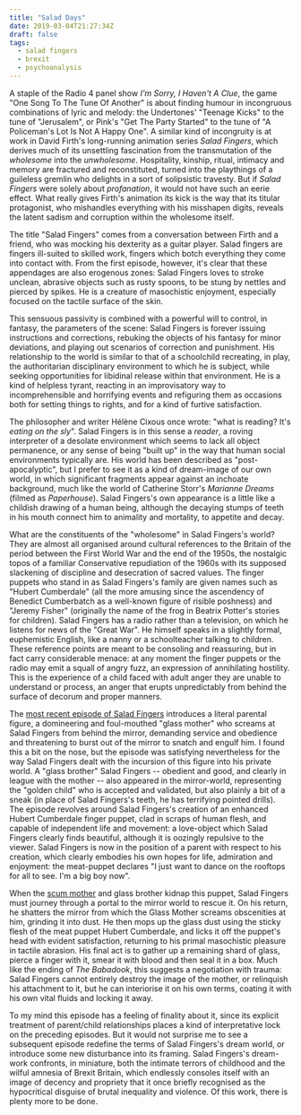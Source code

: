 ```yaml
---
title: "Salad Days"
date: 2019-03-04T21:27:34Z
draft: false
tags:
  - salad fingers
  - brexit
  - psychoanalysis
---
```

A staple of the Radio 4 panel show _I'm Sorry, I Haven't A Clue_, the game "One Song To The Tune Of Another" is about finding humour in incongruous combinations of lyric and melody: the Undertones' "Teenage Kicks" to the tune of "Jerusalem", or Pink's "Get The Party Started" to the tune of "A Policeman's Lot Is Not A Happy One". A similar kind of incongruity is at work in David Firth's long-running animation series _Salad Fingers_, which derives much of its unsettling fascination from the transmutation of the _wholesome_ into the _unwholesome_. Hospitality, kinship, ritual, intimacy and memory are fractured and reconstituted, turned into the playthings of a guileless gremlin who delights in a sort of solipsistic travesty. But if _Salad Fingers_ were solely about _profanation_, it would not have such an eerie effect. What really gives Firth's animation its kick is the way that its titular protagonist, who mishandles everything with his misshapen digits, reveals the latent sadism and corruption within the wholesome itself.

The title "Salad Fingers" comes from a conversation between Firth and a friend, who was mocking his dexterity as a guitar player. Salad fingers are fingers ill-suited to skilled work, fingers which botch everything they come into contact with. From the first episode, however, it's clear that these appendages are also erogenous zones: Salad Fingers loves to stroke unclean, abrasive objects such as rusty spoons, to be stung by nettles and pierced by spikes. He is a creature of masochistic enjoyment, especially focused on the tactile surface of the skin.

This sensuous passivity is combined with a powerful will to control, in fantasy, the parameters of the scene: Salad Fingers is forever issuing instructions and corrections, rebuking the objects of his fantasy for minor deviations, and playing out scenarios of correction and punishment. His relationship to the world is similar to that of a schoolchild recreating, in play, the authoritarian disciplinary environment to which he is subject, while seeking opportunities for libidinal release within that environment. He is a kind of helpless tyrant, reacting in an improvisatory way to incomprehensible and horrifying events and refiguring them as occasions both for setting things to rights, and for a kind of furtive satisfaction.

The philosopher and writer H&eacute;l&egrave;ne Cixous once wrote: "what is reading? It's _eating on the sly_". Salad Fingers is in this sense a _reader_, a roving interpreter of a desolate environment which seems to lack all object permanence, or any sense of being "built up" in the way that human social environments typically are. His world has been described as "post-apocalyptic", but I prefer to see it as a kind of dream-image of our own world, in which significant fragments appear against an inchoate background, much like the world of Catherine Storr's _Marianne Dreams_ (filmed as _Paperhouse_). Salad Fingers's own appearance is a little like a childish drawing of a human being, although the decaying stumps of teeth in his mouth connect him to animality and mortality, to appetite and decay.

What are the constituents of the "wholesome" in Salad Fingers's world? They are almost all organised around cultural references to the Britain of the period between the First World War and the end of the 1950s, the nostalgic topos of a familiar Conservative repudiation of the 1960s with its supposed slackening of discipline and desecration of sacred values. The finger puppets who stand in as Salad Fingers's family are given names such as "Hubert Cumberdale" (all the more amusing since the ascendency of Benedict Cumberbatch as a well-known figure of risible poshness) and "Jeremy Fisher" (originally the name of the frog in Beatrix Potter's stories for children). Salad Fingers has a radio rather than a television, on which he listens for news of the "Great War". He himself speaks in a slightly formal, euphemistic English, like a nanny or a schoolteacher talking to children. These reference points are meant to be consoling and reassuring, but in fact carry considerable menace: at any moment the finger puppets or the radio may emit a squall of angry fuzz, an expression of annihilating hostility. This is the experience of a child faced with adult anger they are unable to understand or process, an anger that erupts unpredictably from behind the surface of decorum and proper manners.

The [most recent episode of Salad Fingers](https://www.youtube.com/watch?v=qeE-J-GjAyQ) introduces a literal parental figure, a domineering and foul-mouthed "glass mother" who screams at Salad Fingers from behind the mirror, demanding service and obedience and threatening to burst out of the mirror to snatch and engulf him. I found this a bit on the nose, but the episode was satisfying nevertheless for the way Salad Fingers dealt with the incursion of this figure into his private world. A "glass brother" Salad Fingers -- obedient and good, and clearly in league with the mother -- also appeared in the mirror-world, representing the "golden child" who is accepted and validated, but also plainly a bit of a sneak (in place of Salad Fingers's teeth, he has terrifying pointed drills). The episode revolves around Salad Fingers's creation of an enhanced Hubert Cumberdale finger puppet, clad in scraps of human flesh, and capable of independent life and movement: a love-object which Salad Fingers clearly finds beautiful, although it is oozingly repulsive to the viewer. Salad Fingers is now in the position of a parent with respect to his creation, which clearly embodies his own hopes for life, admiration and enjoyment: the meat-puppet declares "I just want to dance on the rooftops for all to see. I'm a big boy now".

When the [scum mother](https://www.thecartoonist.co.uk/viz) and glass brother kidnap this puppet, Salad Fingers must journey through a portal to the mirror world to rescue it. On his return, he shatters the mirror from which the Glass Mother screams obscenities at him, grinding it into dust. He then mops up the glass dust using the sticky flesh of the meat puppet Hubert Cumberdale, and licks it off the puppet's head with evident satisfaction, returning to his primal masochistic pleasure in tactile abrasion. His final act is to gather up a remaining shard of glass, pierce a finger with it, smear it with blood and then seal it in a box. Much like the ending of _The Babadook_, this suggests a negotiation with trauma: Salad Fingers cannot entirely destroy the image of the mother, or relinquish his attachment to it, but he can interiorise it on his own terms, coating it with his own vital fluids and locking it away.

To my mind this episode has a feeling of finality about it, since its explicit treatment of parent/child relationships places a kind of interpretative lock on the preceding episodes. But it would not surprise me to see a subsequent episode redefine the terms of Salad Fingers's dream world, or introduce some new disturbance into its framing. Salad Fingers's dream-work confronts, in miniature, both the intimate terrors of childhood and the wilful amnesia of Brexit Britain, which endlessly consoles itself with an image of decency and propriety that it once briefly recognised as the hypocritical disguise of brutal inequality and violence. Of this work, there is plenty more to be done.

